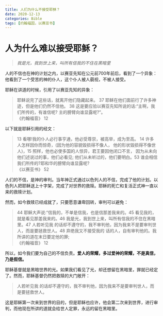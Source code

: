 ```yaml
---
title: 人们为什么不接受耶稣？
date: 2020-12-13
categories: Bible
tags: [约翰福因，以赛亚书]
---
```


# 人为什么难以接受耶稣？

> *我是光，我到世上来，叫所有信我的不住在黑暗里*

人的不信也在神的计划之内，以赛亚先知在公元前700年前后，看到了一个异象：他看到了一个受苦的神的仆人，这个仆人被人藐视，不被人接受。

耶稣在讲道的时候，引用了以赛亚先知的异象：

> 耶稣说完了这些话，就离开他们隐藏起来。 37 耶稣在他们面前行了许多神迹，但是他们仍然不信他。 38 这是要应验以赛亚先知所说的话:“主啊，我们所传的，有谁信呢? 主的膀臂向谁显露呢?”。  
> 《约翰福音》 12

以下就是耶稣引用的经文：

> 13 看哪!我的仆人必行事亨通，他必受尊崇，被高举，成为至高。 14 许多人怎样因你而惊奇，(因为他的容貌毁损得不像人， 他的形状毁损得不像世人)，15 照样，他也必使多国的人惊异，君王要因他闭口不言， 因为从未向他们述说过的事，他们必看见; 他们从未听过的，他们要明白。53 谁会相信我们所传的?耶和华的膀臂向谁显露呢?  
> 《以赛亚书》 52

人们的不信，是神的审判。当年神正式通过以色列人的不信，完成了他的计划。以色列人把耶稣送上十字架，完成了对世界的救赎。耶稣的死亡和复活正式神一直以来的救赎计划。

然而，如今救赎已经成就了，只要愿意谦卑回转，审判可以避免：

> 44 耶稣大声说:“信我的，不单是信我，也是信那差我来的。45 看见我的，就是看见那差我来的。46 我是光，我到世上来，叫所有信我的不住在黑暗里。47 人若听见我 的话却不遵守的，我不审判他，因为我来不是要审判世人，而是要拯救世人。48 弃绝我又不接受我的 话的人，自有审判他的。我所讲的道在末日要定他的罪;  
> 《约翰福音》 12

所以，如今我们要为自己的不信负责。**爱人的荣耀，多过爱神的荣耀，不是真信，乃是假信。**

耶稣基督就是黑暗世界的光。如果我们看见了光，却还想留在黑暗里，罪就已经定了。然而，耶稣基督仍然把救赎的大门敞开：

> 人若听见我 的话却不遵守的，我不审判他，因为我来不是要审判世人，而是要拯救世人。

这是耶稣第一次来到世界的目的，但是耶稣也应许，他会第二次来到世界，进行审判，而他现在所讲的道就会给世人定罪，永远的留在黑暗里。
